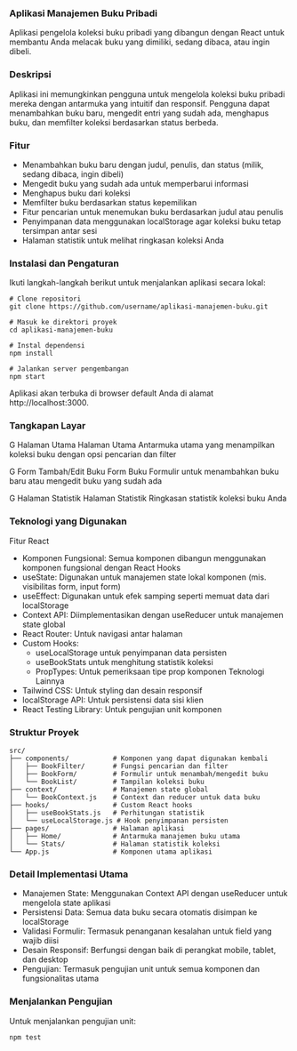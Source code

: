 ### Aplikasi Manajemen Buku Pribadi
Aplikasi pengelola koleksi buku pribadi yang dibangun dengan React untuk membantu Anda melacak buku yang dimiliki, sedang dibaca, atau ingin dibeli.

### Deskripsi
Aplikasi ini memungkinkan pengguna untuk mengelola koleksi buku pribadi mereka dengan antarmuka yang intuitif dan responsif. Pengguna dapat menambahkan buku baru, mengedit entri yang sudah ada, menghapus buku, dan memfilter koleksi berdasarkan status berbeda.

### Fitur
- Menambahkan buku baru dengan judul, penulis, dan status (milik, sedang dibaca, ingin dibeli)
- Mengedit buku yang sudah ada untuk memperbarui informasi
- Menghapus buku dari koleksi
- Memfilter buku berdasarkan status kepemilikan
- Fitur pencarian untuk menemukan buku berdasarkan judul atau penulis
- Penyimpanan data menggunakan localStorage agar koleksi buku tetap tersimpan antar sesi
- Halaman statistik untuk melihat ringkasan koleksi Anda
### Instalasi dan Pengaturan
Ikuti langkah-langkah berikut untuk menjalankan aplikasi secara lokal:
```Git
# Clone repositori
git clone https://github.com/username/aplikasi-manajemen-buku.git

# Masuk ke direktori proyek
cd aplikasi-manajemen-buku

# Instal dependensi
npm install

# Jalankan server pengembangan
npm start
```
Aplikasi akan terbuka di browser default Anda di alamat http://localhost:3000.
### Tangkapan Layar
G Halaman Utama
Halaman Utama Antarmuka utama yang menampilkan koleksi buku dengan opsi pencarian dan filter

G Form Tambah/Edit Buku
Form Buku Formulir untuk menambahkan buku baru atau mengedit buku yang sudah ada

G Halaman Statistik
Halaman Statistik Ringkasan statistik koleksi buku Anda

### Teknologi yang Digunakan
Fitur React
- Komponen Fungsional: Semua komponen dibangun menggunakan komponen fungsional dengan React Hooks
- useState: Digunakan untuk manajemen state lokal komponen (mis. visibilitas form, input form)
- useEffect: Digunakan untuk efek samping seperti memuat data dari localStorage
- Context API: Diimplementasikan dengan useReducer untuk manajemen state global
- React Router: Untuk navigasi antar halaman
- Custom Hooks:
  - useLocalStorage untuk penyimpanan data persisten
  - useBookStats untuk menghitung statistik koleksi
  - PropTypes: Untuk pemeriksaan tipe prop komponen
Teknologi Lainnya
- Tailwind CSS: Untuk styling dan desain responsif
- localStorage API: Untuk persistensi data sisi klien
- React Testing Library: Untuk pengujian unit komponen
### Struktur Proyek
```Folder
src/
├── components/           # Komponen yang dapat digunakan kembali
│   ├── BookFilter/       # Fungsi pencarian dan filter
│   ├── BookForm/         # Formulir untuk menambah/mengedit buku
│   └── BookList/         # Tampilan koleksi buku
├── context/              # Manajemen state global
│   └── BookContext.js    # Context dan reducer untuk data buku
├── hooks/                # Custom React hooks
│   ├── useBookStats.js   # Perhitungan statistik
│   └── useLocalStorage.js # Hook penyimpanan persisten
├── pages/                # Halaman aplikasi
│   ├── Home/             # Antarmuka manajemen buku utama
│   └── Stats/            # Halaman statistik koleksi
└── App.js                # Komponen utama aplikasi
```
### Detail Implementasi Utama
- Manajemen State: Menggunakan Context API dengan useReducer untuk mengelola state aplikasi
- Persistensi Data: Semua data buku secara otomatis disimpan ke localStorage
- Validasi Formulir: Termasuk penanganan kesalahan untuk field yang wajib diisi
- Desain Responsif: Berfungsi dengan baik di perangkat mobile, tablet, dan desktop
- Pengujian: Termasuk pengujian unit untuk semua komponen dan fungsionalitas utama
### Menjalankan Pengujian
Untuk menjalankan pengujian unit:
```Git
npm test
```
